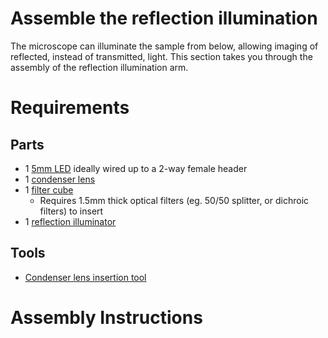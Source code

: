 # Assemble the reflection illumination

The microscope can illuminate the sample from below, allowing imaging of reflected, instead of transmitted, light.  This section takes you through the assembly of the reflection illumination arm.

# Requirements

## Parts

* 1 [5mm LED](./parts/electronics/white_led.md) ideally wired up to a 2-way female header
* 1 [condenser lens](./parts/optics/condenser_lens.md)
* 1 [filter cube](./parts/printed/fl_cube.md)
  * Requires 1.5mm thick optical filters (eg. 50/50 splitter, or dichroic filters) to insert
* 1 [reflection illuminator](./parts/printed/reflection_illuminator.md)

## Tools

* [Condenser lens insertion tool](./parts/printed_tools/lens_tool.md)

# Assembly Instructions
